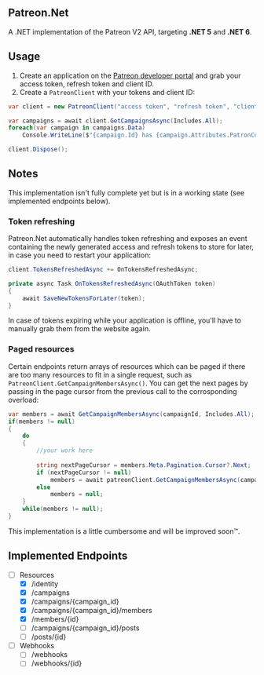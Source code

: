## Patreon.Net
A .NET implementation of the Patreon V2 API, targeting **.NET 5** and **.NET 6**.

## Usage
1. Create an application on the [Patreon developer portal](https://www.patreon.com/portal/registration/register-clients) and grab your access token, refresh token and client ID.
2. Create a `PatreonClient` with your tokens and client ID:
```csharp
var client = new PatreonClient("access token", "refresh token", "client id");

var campaigns = await client.GetCampaignsAsync(Includes.All);
foreach(var campaign in campaigns.Data)
    Console.WriteLine($"{campaign.Id} has {campaign.Attributes.PatronCount} patrons");

client.Dispose();
```

## Notes
This implementation isn't fully complete yet but is in a working state (see implemented endpoints below).

### Token refreshing
Patreon.Net automatically handles token refreshing and exposes an event containing the newly generated access and refresh tokens to store for later, in case you need to restart your application:
```csharp
client.TokensRefreshedAsync += OnTokensRefreshedAsync;

private async Task OnTokensRefreshedAsync(OAuthToken token)
{
    await SaveNewTokensForLater(token);
}
```
In case of tokens expiring while your application is offline, you'll have to manually grab them from the website again.

### Paged resources
Certain endpoints return arrays of resources which can be paged if there are too many resources to fit in a single request, such as `PatreonClient.GetCampaignMembersAsync()`. You can get the next pages by passing in the page cursor from the previous call to the corrosponding overload:
```csharp
var members = await GetCampaignMembersAsync(campaignId, Includes.All);
if(members != null)
{
    do
    {
        //your work here
        
        string nextPageCursor = members.Meta.Pagination.Cursor?.Next;
        if (nextPageCursor != null)
            members = await patreonClient.GetCampaignMembersAsync(campaignId, nextPageCursor, Includes.All);
        else
            members = null;
    }
    while(members != null);
}
```
This implementation is a little cumbersome and will be improved soon™.

## Implemented Endpoints

- [ ] Resources
  - [x] /identity
  - [x] /campaigns
  - [x] /campaigns/{campaign_id}
  - [x] /campaigns/{campaign_id}/members
  - [x] /members/{id}
  - [ ] /campaigns/{campaign_id}/posts
  - [ ] /posts/{id}
- [ ] Webhooks
  - [ ] /webhooks 
  - [ ] /webhooks/{id}
